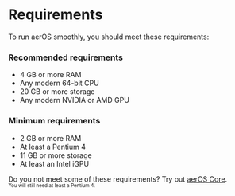 # Requirements
To run aerOS smoothly, you should meet these requirements:

### Recommended requirements
* 4 GB or more RAM
* Any modern 64-bit CPU
* 20 GB or more storage
* Any modern NVIDIA or AMD GPU

### Minimum requirements
* 2 GB or more RAM
* At least a Pentium 4
* 11 GB or more storage
* At least an Intel iGPU

Do you not meet some of these requirements? Try out [aerOS Core](https://github.com/hewol/aerOS-core).<br>
<sub><sup>You will still need at least a Pentium 4.</sub></sup>
